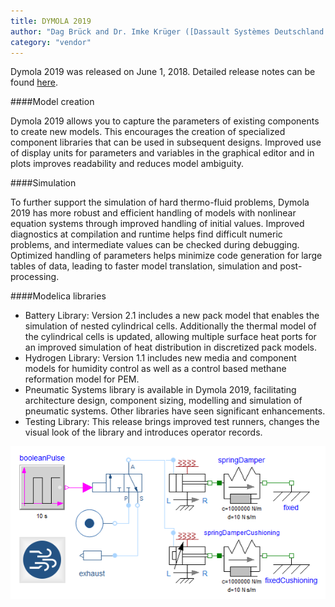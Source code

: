 ```yaml
---
title: DYMOLA 2019
author: "Dag Brück and Dr. Imke Krüger ([Dassault Systèmes Deutschland GmbH](https://www.3ds.com/))"
category: "vendor"
---
```


Dymola 2019 was released on June 1, 2018. Detailed release notes can be found [here](https://www.3ds.com/fileadmin/PRODUCTS/CATIA/DYMOLA/PDF/Dymola-2019-highlights.pdf).

####Model creation

Dymola 2019 allows you to capture the parameters of existing components to create new models. This encourages the creation of specialized component libraries that can be used in subsequent designs.
Improved use of display units for parameters and variables in the graphical editor and in plots improves readability and reduces model ambiguity.

####Simulation

To further support the simulation of hard thermo-fluid problems, Dymola 2019 has more robust and efficient handling of models with nonlinear equation systems through improved handling of initial values. Improved diagnostics at compilation and runtime helps find difficult numeric problems, and intermediate values can be checked during debugging.
Optimized handling of parameters helps minimize code generation for large tables of data, leading to faster model translation, simulation and post-processing.

####Modelica libraries

- Battery Library: Version 2.1 includes a new pack model that enables the simulation of nested cylindrical cells. Additionally the thermal model of the cylindrical cells is updated, allowing multiple surface heat ports for an improved simulation of heat distribution in discretized pack models.
- Hydrogen Library: Version 1.1 includes new media and component models for humidity control as well as a control based methane reformation model for PEM. 
- Pneumatic Systems library is available in Dymola 2019, facilitating architecture design, component sizing, modelling and simulation of pneumatic systems. Other libraries have seen significant enhancements.
- Testing Library: This release brings improved test runners, changes the visual look of the library and introduces operator records.

![](Dymola2019_pneumatic.png)


